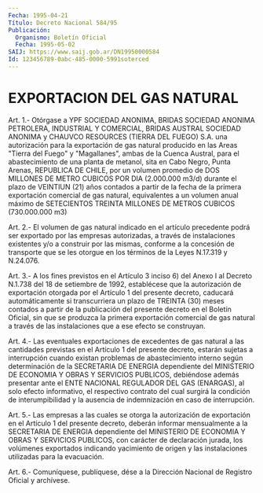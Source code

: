 ```yaml
---
Fecha: 1995-04-21
Título: Decreto Nacional 584/95
Publicación:
  Organismo: Boletín Oficial
  Fecha: 1995-05-02
SAIJ: https://www.saij.gob.ar/DN19950000584
Id: 123456789-0abc-485-0000-5991soterced
---
```

# EXPORTACION DEL GAS NATURAL

<a id="1"></a>
Art.  1.-  Otórgase  a  YPF  SOCIEDAD ANONIMA, BRIDAS SOCIEDAD ANONIMA PETROLERA, INDUSTRIAL Y COMERCIAL,  BRIDAS AUSTRAL SOCIEDAD ANONIMA y CHAUVCO RESOURCES (TIERRA DEL FUEGO) S.A. una autorización para la exportación de gas natural  producido  en  las Areas  "Tierra  del  Fuego"  y  "Magallanes",  ambas  de  la Cuenca Austral,  para el abastecimiento de una planta de metanol, sita  en Cabo Negro,  Punta  Arenas,  REPUBLICA  DE  CHILE,  por  un volumen promedio de DOS MILLONES DE METRO CUBICOS POR DIA (2.000.000  m3/d) durante  el  plazo  de  VEINTIUN  (21) años contados a partir de la fecha  de  la  primera  exportación  comercial    de  gas  natural, equivalentes  a  un  volumen  anual  máximo de SETECIENTOS  TREINTA MILLONES DE METROS CUBICOS (730.000.000 m3)

<a id="2"></a>
Art.  2.-  El  volumen  de gas natural indicado en el artículo precedente podrá ser exportado  por  las  empresas  autorizadas,  a través  de instalaciones existentes y/o a construir por las mismas, conforme  a  la  concesión  de transporte que se les otorgue en los términos de la Leyes N.17.319 y N.24.076.

<a id="3"></a>
Art.  3.- A los fines previstos en el Artículo 3 inciso 6) del Anexo I al Decreto N.1.738 del 18 de setiembre de 1992, establécese  que  la  autorización  de  exportación otorgada por el Artículo  1  del  presente  decreto,  caducará  automáticamente  si transcurriera un plazo de TREINTA (30)  meses  contados a partir de la publicación del presente decreto en el Boletín  Oficial, sin que se  produzca  la  primera  exportación comercial de gas  natural  a través  de  las instalaciones  que  a  ese  efecto  se  construyan.

<a id="4"></a>
Art.  4.-  Las  eventuales  exportaciones de excedentes de gas natural a las cantidades previstas  en  el  Artículo 1 del presente decreto,  estarán sujetas a interrupción cuando  existan  problemas de abastecimiento  interno  según determinación de la SECRETARIA DE ENERGIA dependiente del MINISTERIO  DE ECONOMIA Y OBRAS Y SERVICIOS PUBLICOS,  debiéndose  además  presentar   ante  el  ENTE  NACIONAL REGULADOR  DEL  GAS  (ENARGAS),  al  solo  efecto  informativo,  el respectivo contrato del cual surgirá la condición de interumpibilidad  y  la  ausencia  de  indemnización   en  caso  de interrupción.

<a id="5"></a>
Art. 5.- Las empresas a las cuales se otorga la autorización de exportación   en  el  Artículo  1  del  presente  decreto,  deberán informar mensualmente  a  la  SECRETARIA DE ENERGIA dependiente del MINISTERIO DE ECONOMIA Y OBRAS  Y  SERVICIOS PUBLICOS, con carácter de  declaración  jurada,  los  volúmenes    exportados    indicando yacimiento  de  origen  y  las  instalaciones  utilizadas  para  la evacuación.

<a id="6"></a>
Art. 6.- Comuníquese, publíquese, dése a la Dirección Nacional de Registro Oficial y archívese.